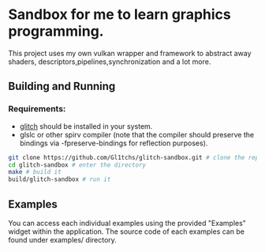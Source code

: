 # Sandbox for me to learn graphics programming.

This project uses my own vulkan wrapper and framework to abstract away shaders,
descriptors,pipelines,synchronization and a lot more.

## Building and Running

### Requirements:
- [glitch](https://github.com/Gl1tchs/glitch) should be installed in your system.
- glslc or other spirv compiler (note that the compiler should preserve the
bindings via -fpreserve-bindings for reflection purposes).

```bash
git clone https://github.com/Gl1tchs/glitch-sandbox.git # clone the repository
cd glitch-sandbox # enter the directory
make # build it
build/glitch-sandbox # run it
```

## Examples

You can access each individual examples using the provided "Examples" widget within
the application. The source code of each examples can be found under examples/ directory.
